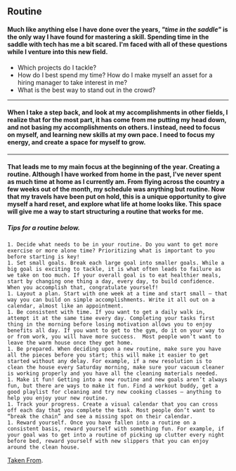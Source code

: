 ##  Routine

#### Much like anything else I have done over the years, *"time in the saddle"* is the only way I have found for mastering a skill.  Spending time in the saddle with tech has me a bit scared.  I'm faced with all of these questions while I venture into this new field.   
- Which projects do I tackle?  
- How do I best spend my time?  How do I make myself an asset for a hiring manager to take interest in me? 
-  What is the best way to stand out in the crowd? 
_______

#### When I take a step back, and look at my accomplishments in other fields, I realize that for the most part, it has come from me putting my head down, and not basing my accomplishments on others.  I instead, need to focus on myself, and learning new skills at my own pace.  I need to focus my energy, and create a space for myself to grow.  
_______

#### That leads me to my main focus at the beginning of the year. Creating a routine.  Although I have worked from home in the past, I've never spent as much time at home as I currently am.  From flying across the country a few weeks out of the month, my schedule was anything but routine.  Now that my travels have been put on hold, this is a unique opportunity to give myself a hard reset, and explore what life at home looks like.  This space will give me a way to start structuring a routine that works for me.  

##### Tips for a routine below.  

    1. Decide what needs to be in your routine. Do you want to get more exercise or more alone time? Prioritizing what is important to you before starting is key!
    1. Set small goals. Break each large goal into smaller goals. While a big goal is exciting to tackle, it is what often leads to failure as we take on too much. If your overall goal is to eat healthier meals, start by changing one thing a day, every day, to build confidence. When you accomplish that, congratulate yourself!  
    1. Layout a plan. Start with one week at a time and start small – that way you can build on simple accomplishments. Write it all out on a calendar, almost like an appointment.
    1. Be consistent with time. If you want to get a daily walk in, attempt it at the same time every day. Completing your tasks first thing in the morning before losing motivation allows you to enjoy benefits all day. If you want to get to the gym, do it on your way to or from work, you will have more success.  Most people won’t want to leave the warm house once they get home.
    1. Be prepared. When deciding upon a new routine, make sure you have all the pieces before you start; this will make it easier to get started without any delay. For example, if a new resolution is to clean the house every Saturday morning, make sure your vacuum cleaner is working properly and you have all the cleaning materials needed.
    1. Make it fun! Getting into a new routine and new goals aren’t always fun, but there are ways to make it fun. Find a workout buddy, get a good playlist for cleaning and try new cooking classes – anything to help you enjoy your new routine.
    1. Track your progress. Create a visual calendar that you can cross off each day that you complete the task. Most people don’t want to “break the chain” and see a missing spot on their calendar.
    1. Reward yourself. Once you have fallen into a routine on a consistent basis, reward yourself with something fun. For example, if your goal was to get into a routine of picking up clutter every night before bed, reward yourself with new slippers that you can enjoy around the clean house.

  [Taken From](https://www.northshore.org/healthy-you/how-to-start-a-new-routine-and-stick-to-it/).
